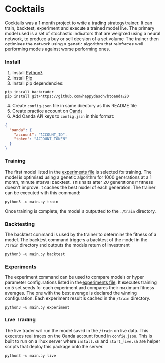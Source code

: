 # Cocktails

Cocktails was a 1-month project to write a trading strategy trainer. It can train, backtest, experiment and execute a trained model live. The primary model used is a set of stochastic indicators that are weighted using a neural network, to produce a buy or sell decision of a set volume. The trainer then optimises the network using a genetic algorithm that reinforces well performing models against worse performing ones.

### Install

1. Install [Python3](https://www.python.org/downloads/)
2. Install [Pip](https://pip.pypa.io/en/stable/installation/)
3. Install pip dependencies:

```commandline
pip install backtrader
pip install git+https://github.com/happydasch/btoandav20
```

4. Create `config.json` file in same directory as this README file
5. Create practice account on [Oanda](https://trade.oanda.com/)
6. Add Oanda API keys to `config.json` in this format:
```json
{
  "oanda": {
    "account": "ACCOUNT_ID",
    "token": "ACCOUNT_TOKEN"
  }
}
```

### Training

The first model listed in the [experiments file](src/model/ExperimentSet.py) is selected for training. The model is optimised using a genetic algorithm for 1000 generations at a 1 month, minute interval backtest. This halts after 20 generations if fitness doesn't improve. It caches the best model of each generation. The trainer can be executed with this command:

```commandline
python3 -u main.py train
```

Once training is complete, the model is outputted to the `./train` directory.

### Backtesting

The backtest command is used by the trainer to determine the fitness of a model. The backtest command triggers a backtest of the model in the `/train` directory and outputs the models return of investment

```commandline
python3 -u main.py backtest
```

### Experiments

The experiment command can be used to compare models or hyper parameter configurations listed in the [experiments file](src/model/ExperimentSet.py). It executes training on 5 set seeds for each experiment and compares their maximum fitness averages. The one with the best average is declared the winning configuration. Each experiment result is cached in the `/train` directory.

```commandline
python3 -u main.py experiment
```

### Live Trading

The live trader will run the model saved in the `/train` on live data. This executes real trades on the Oanda account found in `config.json`. This is built to run on a linux server where `install.sh` and `start_live.sh` are helper scripts that deploy this package onto the server.

```commandline
python3 -u main.py live
```



